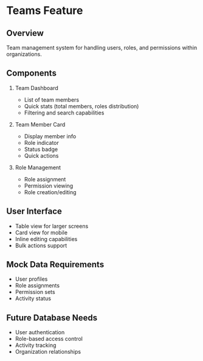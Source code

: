 # Teams Feature

## Overview
Team management system for handling users, roles, and permissions within organizations.

## Components
1. Team Dashboard
   - List of team members
   - Quick stats (total members, roles distribution)
   - Filtering and search capabilities

2. Team Member Card
   - Display member info
   - Role indicator
   - Status badge
   - Quick actions

3. Role Management
   - Role assignment
   - Permission viewing
   - Role creation/editing

## User Interface
- Table view for larger screens
- Card view for mobile
- Inline editing capabilities
- Bulk actions support

## Mock Data Requirements
- User profiles
- Role assignments
- Permission sets
- Activity status

## Future Database Needs
- User authentication
- Role-based access control
- Activity tracking
- Organization relationships 